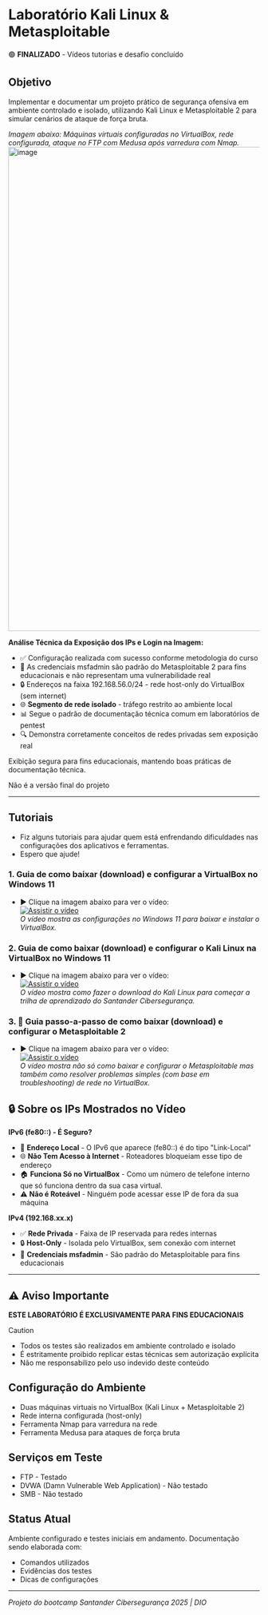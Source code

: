# Laboratório Kali Linux & Metasploitable

🟢 **FINALIZADO** - Vídeos tutorias e desafio concluído

## Objetivo
Implementar e documentar um projeto prático de segurança ofensiva em ambiente controlado e isolado, utilizando Kali Linux e Metasploitable 2 para simular cenários de ataque de força bruta.    

_Imagem abaixo: Máquinas virtuais configuradas no VirtualBox, rede configurada, ataque no FTP com Medusa após varredura com Nmap._    
<img width="1763" height="970" alt="image" src="https://github.com/user-attachments/assets/9726481e-242d-4f3d-a74b-44684005507e" />    

**Análise Técnica da Exposição dos IPs e Login na Imagem:**  
- ✅ Configuração realizada com sucesso conforme metodologia do curso
- 👤 As credenciais msfadmin são padrão do Metasploitable 2 para fins educacionais e não representam uma vulnerabilidade real   
- 🔒 Endereços na faixa 192.168.56.0/24 - rede host-only do VirtualBox (sem internet)    
- 🌐 **Segmento de rede isolado** - tráfego restrito ao ambiente local  
- 📊 Segue o padrão de documentação técnica comum em laboratórios de pentest    
- 🔍 Demonstra corretamente conceitos de redes privadas sem exposição real    

Exibição segura para fins educacionais, mantendo boas práticas de documentação técnica.

Não é a versão final do projeto   

---

## Tutoriais 
- Fiz alguns tutoriais para ajudar quem está enfrendando dificuldades nas configurações dos aplicativos e ferramentas.  
- Espero que ajude!  

### 1. Guia de como baixar (download) e configurar a VirtualBox no Windows 11      
- ▶️ Clique na imagem abaixo para ver o vídeo:    
[![Assistir o vídeo](https://img.youtube.com/vi/VX0QesKhboI/0.jpg)](https://www.youtube.com/watch?v=VX0QesKhboI)   
*O vídeo mostra as configurações no Windows 11 para baixar e instalar o VirtualBox.*

### 2. Guia de como baixar (download) e configurar o Kali Linux na VirtualBox no Windows 11       
- ▶️ Clique na imagem abaixo para ver o vídeo:      
[![Assistir o vídeo](https://img.youtube.com/vi/HEjLa-scVCA/0.jpg)](https://www.youtube.com/watch?v=HEjLa-scVCA)   
*O vídeo mostra como fazer o download do Kali Linux para começar a trilha de aprendizado do Santander Cibersegurança.*  

### 3. 🎥 Guia passo-a-passo de como baixar (download) e configurar o Metasploitable 2   
- ▶️ Clique na imagem abaixo para ver o vídeo:   
[![Assistir o vídeo](https://img.youtube.com/vi/FprFn0oeEdE/0.jpg)](https://www.youtube.com/watch?v=FprFn0oeEdE)  
*O vídeo mostra não só como baixar e configurar o Metasploitable mas também como resolver problemas simples (com base em troubleshooting) de rede no VirtualBox.*

## 🔒 Sobre os IPs Mostrados no Vídeo

**IPv6 (fe80::) - É Seguro?**
- 🔐 **Endereço Local** - O IPv6 que aparece (fe80::) é do tipo "Link-Local"
- 🌐 **Não Tem Acesso à Internet** - Roteadores bloqueiam esse tipo de endereço
- 🏠 **Funciona Só no VirtualBox** - Como um número de telefone interno que só funciona dentro da sua casa virtual.
- ⚠️ **Não é Roteável** - Ninguém pode acessar esse IP de fora da sua máquina

**IPv4 (192.168.xx.x)**
- ✅ **Rede Privada** - Faixa de IP reservada para redes internas
- 🔒 **Host-Only** - Isolada pelo VirtualBox, sem conexão com internet
- 👤 **Credenciais msfadmin** - São padrão do Metasploitable para fins educacionais

---

## ⚠️ Aviso Importante  
**ESTE LABORATÓRIO É EXCLUSIVAMENTE PARA FINS EDUCACIONAIS**
> [!CAUTION]  
> - Todos os testes são realizados em ambiente controlado e isolado  
> - É estritamente proibido replicar estas técnicas sem autorização explícita
> - Não me responsabilizo pelo uso indevido deste conteúdo  

## Configuração do Ambiente
- Duas máquinas virtuais no VirtualBox (Kali Linux + Metasploitable 2)
- Rede interna configurada (host-only)
- Ferramenta Nmap para varredura na rede  
- Ferramenta Medusa para ataques de força bruta

## Serviços em Teste
- FTP - Testado
- DVWA (Damn Vulnerable Web Application) - Não testado  
- SMB - Não testado  

## Status Atual
Ambiente configurado e testes iniciais em andamento. Documentação sendo elaborada com:
- Comandos utilizados
- Evidências dos testes
- Dicas de configurações

---

*Projeto do bootcamp Santander Cibersegurança 2025 | DIO*


